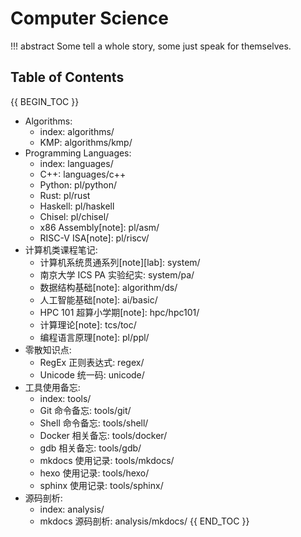 # Computer Science

!!! abstract
    Some tell a whole story, some just speak for themselves.

## Table of Contents

{{ BEGIN_TOC }}
- Algorithms:
    - index: algorithms/
    - KMP: algorithms/kmp/
- Programming Languages:
    - index: languages/
    - C++: languages/c++
    - Python: pl/python/
    - Rust: pl/rust
    - Haskell: pl/haskell
    - Chisel: pl/chisel/
    - x86 Assembly[note]: pl/asm/
    - RISC-V ISA[note]: pl/riscv/
- 计算机类课程笔记:
    - 计算机系统贯通系列[note][lab]: system/
    - 南京大学 ICS PA 实验纪实: system/pa/
    - 数据结构基础[note]: algorithm/ds/
    - 人工智能基础[note]: ai/basic/
    - HPC 101 超算小学期[note]: hpc/hpc101/
    - 计算理论[note]: tcs/toc/
    - 编程语言原理[note]: pl/ppl/
- 零散知识点:
    - RegEx 正则表达式: regex/
    - Unicode 统一码: unicode/
- 工具使用备忘:
    - index: tools/
    - Git 命令备忘: tools/git/
    - Shell 命令备忘: tools/shell/
    - Docker 相关备忘: tools/docker/
    - gdb 相关备忘: tools/gdb/
    - mkdocs 使用记录: tools/mkdocs/
    - hexo 使用记录: tools/hexo/
    - sphinx 使用记录: tools/sphinx/
- 源码剖析:
    - index: analysis/
    - mkdocs 源码剖析: analysis/mkdocs/
{{ END_TOC }}

<!-- - [Programming Language 编程语言 & ISA](pl)
    - [C/C++](pl/c_cpp/c/) <span class="toc-tag toc-tag-classnotes"></span>
    - [Python](pl/python/)
    - [Rust](pl/rust)
    - [Haskell](pl/haskell)
    - [Chisel](pl/chisel/)
    - [x86 Assembly](pl/asm)
    - [RISC-V ISA](pl/riscv) <span class="toc-tag toc-tag-classnotes"></span>
    - [编程语言原理](pl/ppl/) <span class="toc-tag toc-tag-classnotes"></span>
- [Computer System 计算机系统](system)
    - [Computer System I 计算机系统 Ⅰ](system/cs1) <span class="toc-tag toc-tag-classnotes"></span> <span class="toc-tag toc-tag-reports"></span>
    - [Computer System II 计算机系统 Ⅱ](system/cs2) <span class="toc-tag toc-tag-classnotes"></span> <span class="toc-tag toc-tag-reports"></span>
    - [Computer System III 计算机系统 Ⅲ](system/cs3/) <span class="toc-tag toc-tag-reports"></span>
    - [南京大学 ICS PA 实验纪实](system/pa/)
- 算法相关
    - [数据结构基础](algorithm/ds) <span class="toc-tag toc-tag-classnotes"></span>
- 人工智能相关
    - [人工智能基础](ai/basic) <span class="toc-tag toc-tag-classnotes"></span>
- 高性能计算相关
    - [HPC 101 超算小学期](hpc/hpc101/) <span class="toc-tag toc-tag-classnotes"></span>
- 理论计算机相关
    - [计算理论](tcs/toc/) <span class="toc-tag toc-tag-classnotes"></span>
- 零散知识点
    - [RegEx 正则表达式](regex)
    - [Unicode 统一码](unicode)
- [源码剖析](analysis)
    - [mkdocs 源码剖析](analysis/mkdocs)
- [工具相关](tools)
    - [Git 命令备忘](tools/git)
    - [Shell 命令备忘](tools/shell)
    - [Docker 相关备忘](tools/docker)
    - [gdb 相关备忘](tools/gdb)
    - [mkdocs 使用记录](tools/mkdocs)
    - [hexo 使用记录](tools/hexo)
    - [sphinx 使用记录](tools/sphinx) -->